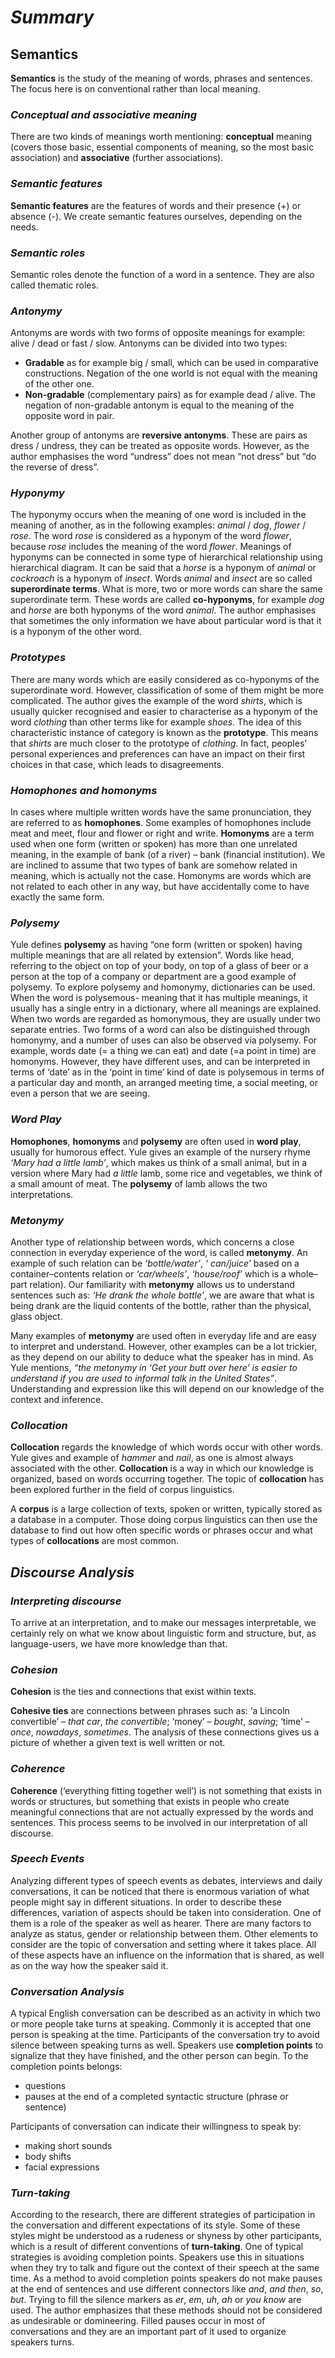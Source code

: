 # ***Summary***
## **Semantics**

**Semantics** is the study of the meaning of words, phrases and sentences. The focus here is on conventional rather than local meaning.

### ***Conceptual and associative meaning***
There are two kinds of meanings worth mentioning: **conceptual** meaning (covers those basic, essential components of meaning, so the most basic association) and **associative** (further associations). 


### ***Semantic features***
**Semantic features** are the features of words and their presence (+) or absence (-). We create semantic features ourselves, depending on the needs.


### ***Semantic roles***
Semantic roles denote the function of a word in a sentence. They are also called thematic roles.


### ***Antonymy***

Antonyms are words with two forms of opposite meanings for example: alive / dead or fast / slow. Antonyms can be divided into two types: 

-	**Gradable** as for example big / small, which can be used in comparative constructions. Negation of the one world is not equal with the meaning of the other one.
-	**Non-gradable** (complementary pairs) as for example dead / alive. The negation of non-gradable antonym is equal to the meaning of the opposite word in pair.

Another group of antonyms are **reversive antonyms**. These are pairs as dress / undress, they can be treated as opposite words. However, as the author emphasises the word “undress” does not mean “not dress” but “do the reverse of dress”.

### ***Hyponymy***
The hyponymy occurs when the meaning of one word is included in the meaning of another, as in the following examples: *animal* / *dog*, *flower* / *rose*. The word *rose* is considered as a hyponym of the word *flower*, because *rose* includes the meaning of the word *flower*. 
Meanings of hyponyms can be connected in some type of hierarchical relationship using hierarchical diagram. It can be said that a *horse* is a hyponym of *animal* or *cockroach* is a hyponym of *insect*. Words *animal* and *insect* are so called **superordinate terms**. What is more, two or more words can share the same superordinate term. These words are called **co-hyponyms**, for example *dog* and *horse* are both hyponyms of the word *animal*.
The author emphasises that sometimes the only information we have about particular word is that it is a hyponym of the other word.

### ***Prototypes***
There are many words which are easily considered as co-hyponyms of the superordinate word. However, classification of some of them might be more complicated. The author gives the example of the word *shirts*, which is usually quicker recognised and easier to characterise as a hyponym of the word *clothing* than other terms like for example *shoes*. The idea of this characteristic instance of category is known as the **prototype**. This means that *shirts* are much closer to the prototype of *clothing*. 
In fact, peoples’ personal experiences and preferences can have an impact on their first choices in that case, which leads to disagreements. 

### ***Homophones and homonyms***
 In cases where multiple written words have the same pronunciation, they are referred to as **homophones**. Some examples of homophones include meat and meet, flour and flower or right and write. **Homonyms** are a term used when one form (written or spoken) has more than one unrelated meaning, in the example of bank (of a river) – bank (financial institution). We are inclined to assume that two types of bank are somehow related in meaning, which is actually not the case. Homonyms are words which are not related to each other in any way, but have accidentally come to have exactly the same form. 

### ***Polysemy***
 Yule defines **polysemy** as having “one form (written or spoken) having multiple meanings that are all related by extension”. Words like head, referring to the object on top of your body, on top of a glass of beer or a person at the top of a company or department are a good example of polysemy. To explore polysemy and homonymy, dictionaries can be used. When the word is polysemous- meaning that it has multiple meanings, it usually has a single entry in a dictionary, where all meanings are explained. When two words are regarded as homonymous, they are usually under two separate entries. Two forms of a word can also be distinguished through homonymy, and a number of uses can also be observed via polysemy. For example, words date (= a thing we can eat) and date (=a point in time) are homonyms. However, they have different uses, and can be interpreted in terms of  ‘date’ as in the ‘point in time’ kind of date is polysemous in terms of a particular day and month, an arranged meeting time, a social meeting, or even a person that we are seeing.

### ***Word Play***

**Homophones**, **homonyms** and **polysemy** are often used in **word play**, usually for humorous effect. Yule gives an example of the nursery rhyme *‘Mary had a little lamb’*, which makes us think of a small animal, but in a version where Mary had *a little* lamb, some rice and vegetables, we think of a small amount of meat. The **polysemy** of lamb allows the two interpretations. 

### ***Metonymy***

Another type of relationship between words, which concerns a close connection in everyday experience of the word, is called **metonymy**. An example of such relation can be *‘bottle/water’*, *‘ can/juice’* based on a container–contents relation or *‘car/wheels’*, *‘house/roof’* which is a whole–part relation). Our familiarity with **metonymy** allows us to understand sentences such as: *‘He drank the whole bottle’*, we are aware that what is being drank are the liquid contents of the bottle, rather than the physical, glass object.

Many examples of **metonymy** are used often in everyday life and are easy to interpret and understand. However, other examples can be a lot trickier, as they depend on our ability to deduce what the speaker has in mind. As Yule mentions, *“the metonymy in ‘Get your butt over here’ is easier to understand if you are used to informal talk in the United States”*. Understanding and expression like this will depend on our knowledge of the context and inference.  

### ***Collocation***

**Collocation** regards the knowledge of which words occur with other words. Yule gives and example of *hammer* and *nail*, as one is almost always associated with the other. **Collocation** is a way in which our knowledge is organized, based on words occurring together. The topic of **collocation** has been explored further in the field of corpus linguistics. 

A **corpus** is a large collection of texts, spoken or written, typically stored as a database in a computer. Those doing corpus linguistics can then use the database to find out how often specific words or phrases occur and what types of **collocations** are most common. 


## ***Discourse Analysis***

### ***Interpreting discourse***
To arrive at an interpretation, and to make our messages interpretable, we certainly rely on what we know about linguistic form and structure, but, as language-users, we have more knowledge than that.

### ***Cohesion***
**Cohesion** is the ties and connections that exist within texts.

**Cohesive ties** are  connections between phrases such as: ‘a Lincoln convertible’ – *that car*, *the convertible*; ‘money’ – *bought*, *saving*; ‘time’ – *once*, *nowadays*, *sometimes*. The analysis of these connections gives us a picture of whether a given text is well written or not. 

### ***Coherence***
**Coherence** (‘everything fitting together well’) is not something that exists in words or structures, but something that exists in people who create meaningful connections that are not actually expressed by the words and sentences. This process seems to be involved in our interpretation of all discourse.


### ***Speech Events***
Analyzing different types of speech events as debates, interviews and daily conversations, it can be noticed that there is enormous variation of what people might say in different situations. 
In order to describe these differences, variation of aspects should be taken into consideration. One of them is a role of the speaker as well as hearer. There are many factors to analyze as status, gender or relationship between them. Other elements to consider are the topic of conversation and setting where it takes place. All of these aspects have an influence on the information that is shared, as well as on the way how the speaker said it. 

### ***Conversation Analysis***
A typical English conversation can be described as an activity in which two or more people take turns at speaking. Commonly it is accepted that one person is speaking at the time. Participants of the conversation try to avoid silence between speaking turns as well.
Speakers use **completion points** to signalize that they have finished, and the other person can begin. To the completion points belongs:
-   questions
-   pauses at the end of a completed syntactic structure (phrase or sentence)

Participants of conversation can indicate their willingness to speak by:
-   making short sounds
-   body shifts
-   facial expressions

### ***Turn-taking***
According to the research, there are different strategies of participation in the conversation and different expectations of its style. Some of these styles might be understood as a rudeness or shyness by other participants, which is a result of different conventions of **turn-taking**.
One of typical strategies is avoiding completion points. Speakers use this in situations when they try to talk and figure out the context of their speech at the same time. As a method to avoid completion points speakers do not make pauses at the end of sentences and use different connectors like *and*, *and then*, *so*, *but*. Trying to fill the silence markers as *er*, *em*, *uh*, *ah* or *you know* are used. 
The author emphasizes that these methods should not be considered as undesirable or domineering. Filled pauses occur in most of conversations and they are an important part of it used to organize speakers turns.
